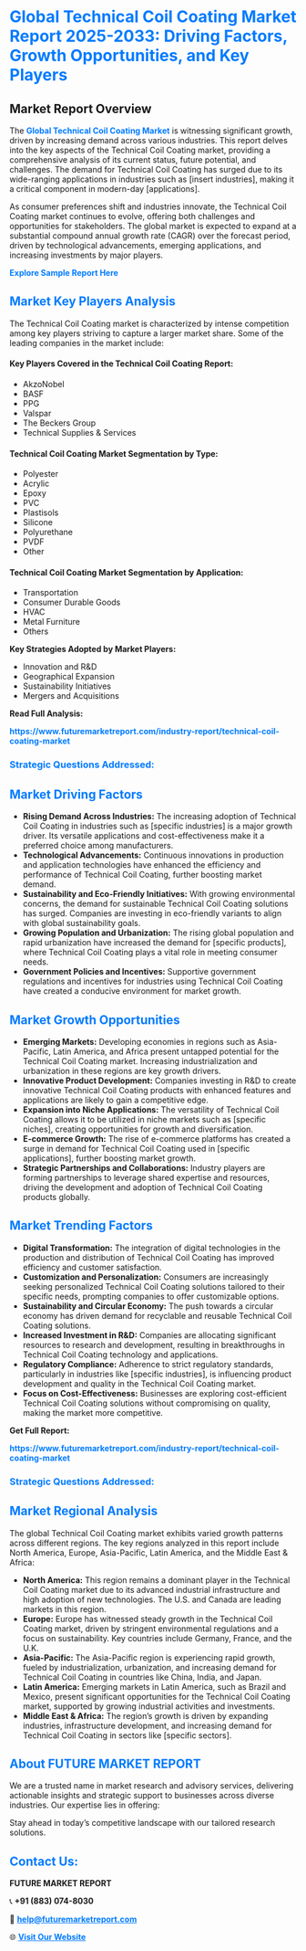 <h1 style="color: #007BFF;">Global Technical Coil Coating Market Report 2025-2033: Driving Factors, Growth Opportunities, and Key Players</h1>

<section id="overview">
<h2>Market Report Overview</h2>
<p>The <a href="https://www.futuremarketreport.com/industry-report/technical-coil-coating-market" style="color: #007BFF; text-decoration: none;"><strong>Global Technical Coil Coating Market</strong></a> is witnessing significant growth, driven by increasing demand across various industries. This report delves into the key aspects of the Technical Coil Coating market, providing a comprehensive analysis of its current status, future potential, and challenges. The demand for Technical Coil Coating has surged due to its wide-ranging applications in industries such as [insert industries], making it a critical component in modern-day [applications].</p>
<p>As consumer preferences shift and industries innovate, the Technical Coil Coating market continues to evolve, offering both challenges and opportunities for stakeholders. The global market is expected to expand at a substantial compound annual growth rate (CAGR) over the forecast period, driven by technological advancements, emerging applications, and increasing investments by major players.</p>
</section>

<section id="overview">
<p><a href="https://www.futuremarketreport.com/request-sample/reportId=86121" style="color: #007BFF; text-decoration: none;"><strong>Explore Sample Report Here</strong></a></p>
</section>

<section id="key-players">
<h2 style="color: #007BFF;">Market Key Players Analysis</h2>
<p>The Technical Coil Coating market is characterized by intense competition among key players striving to capture a larger market share. Some of the leading companies in the market include:</p>
<h4>Key Players Covered in the Technical Coil Coating Report:</h4>
<ul><li>AkzoNobel</li><li>BASF</li><li>PPG</li><li>Valspar</li><li>The Beckers Group</li><li>Technical Supplies &amp; Services</li></ul>
<h4>Technical Coil Coating Market Segmentation by Type:</h4>
<ul><li>Polyester</li><li>Acrylic</li><li>Epoxy</li><li>PVC</li><li>Plastisols</li><li>Silicone</li><li>Polyurethane</li><li>PVDF</li><li>Other</li></ul>

<h4>Technical Coil Coating Market Segmentation by Application:</h4>
<ul><li>Transportation</li><li>Consumer Durable Goods</li><li>HVAC</li><li>Metal Furniture</li><li>Others</li></ul>
<p><strong>Key Strategies Adopted by Market Players:</strong></p>
<ul>
<li>Innovation and R&D</li>
<li>Geographical Expansion</li>
<li>Sustainability Initiatives</li>
<li>Mergers and Acquisitions</li>
</ul>
</section>

<section>
<p><strong>Read Full Analysis: </strong></p><a href="https://www.futuremarketreport.com/industry-report/technical-coil-coating-market" style="color: #007BFF; text-decoration: none;"><strong>https://www.futuremarketreport.com/industry-report/technical-coil-coating-market</strong></a>
<h3 style="color: #007BFF;">Strategic Questions Addressed:</h3>
</section>

<section id="driving-factors">
<h2 style="color: #007BFF;">Market Driving Factors</h2>
<ul>
<li><strong>Rising Demand Across Industries:</strong> The increasing adoption of Technical Coil Coating in industries such as [specific industries] is a major growth driver. Its versatile applications and cost-effectiveness make it a preferred choice among manufacturers.</li>
<li><strong>Technological Advancements:</strong> Continuous innovations in production and application technologies have enhanced the efficiency and performance of Technical Coil Coating, further boosting market demand.</li>
<li><strong>Sustainability and Eco-Friendly Initiatives:</strong> With growing environmental concerns, the demand for sustainable Technical Coil Coating solutions has surged. Companies are investing in eco-friendly variants to align with global sustainability goals.</li>
<li><strong>Growing Population and Urbanization:</strong> The rising global population and rapid urbanization have increased the demand for [specific products], where Technical Coil Coating plays a vital role in meeting consumer needs.</li>
<li><strong>Government Policies and Incentives:</strong> Supportive government regulations and incentives for industries using Technical Coil Coating have created a conducive environment for market growth.</li>
</ul>
</section>

<section id="growth-opportunities">
<h2 style="color: #007BFF;">Market Growth Opportunities</h2>
<ul>
<li><strong>Emerging Markets:</strong> Developing economies in regions such as Asia-Pacific, Latin America, and Africa present untapped potential for the Technical Coil Coating market. Increasing industrialization and urbanization in these regions are key growth drivers.</li>
<li><strong>Innovative Product Development:</strong> Companies investing in R&D to create innovative Technical Coil Coating products with enhanced features and applications are likely to gain a competitive edge.</li>
<li><strong>Expansion into Niche Applications:</strong> The versatility of Technical Coil Coating allows it to be utilized in niche markets such as [specific niches], creating opportunities for growth and diversification.</li>
<li><strong>E-commerce Growth:</strong> The rise of e-commerce platforms has created a surge in demand for Technical Coil Coating used in [specific applications], further boosting market growth.</li>
<li><strong>Strategic Partnerships and Collaborations:</strong> Industry players are forming partnerships to leverage shared expertise and resources, driving the development and adoption of Technical Coil Coating products globally.</li>
</ul>
</section>

<section id="trending-factors">
<h2 style="color: #007BFF;">Market Trending Factors</h2>
<ul>
<li><strong>Digital Transformation:</strong> The integration of digital technologies in the production and distribution of Technical Coil Coating has improved efficiency and customer satisfaction.</li>
<li><strong>Customization and Personalization:</strong> Consumers are increasingly seeking personalized Technical Coil Coating solutions tailored to their specific needs, prompting companies to offer customizable options.</li>
<li><strong>Sustainability and Circular Economy:</strong> The push towards a circular economy has driven demand for recyclable and reusable Technical Coil Coating solutions.</li>
<li><strong>Increased Investment in R&D:</strong> Companies are allocating significant resources to research and development, resulting in breakthroughs in Technical Coil Coating technology and applications.</li>
<li><strong>Regulatory Compliance:</strong> Adherence to strict regulatory standards, particularly in industries like [specific industries], is influencing product development and quality in the Technical Coil Coating market.</li>
<li><strong>Focus on Cost-Effectiveness:</strong> Businesses are exploring cost-efficient Technical Coil Coating solutions without compromising on quality, making the market more competitive.</li>
</ul>
</section>

<section>
<p><strong>Get Full Report: </strong></p><a href="https://www.futuremarketreport.com/industry-report/technical-coil-coating-market" style="color: #007BFF; text-decoration: none;"><strong>https://www.futuremarketreport.com/industry-report/technical-coil-coating-market</strong></a>
<h3 style="color: #007BFF;">Strategic Questions Addressed:</h3>
</section>


<section id="regional-analysis">
<h2 style="color: #007BFF;">Market Regional Analysis</h2>
<p>The global Technical Coil Coating market exhibits varied growth patterns across different regions. The key regions analyzed in this report include North America, Europe, Asia-Pacific, Latin America, and the Middle East & Africa:</p>
<ul>
<li><strong>North America:</strong> This region remains a dominant player in the Technical Coil Coating market due to its advanced industrial infrastructure and high adoption of new technologies. The U.S. and Canada are leading markets in this region.</li>
<li><strong>Europe:</strong> Europe has witnessed steady growth in the Technical Coil Coating market, driven by stringent environmental regulations and a focus on sustainability. Key countries include Germany, France, and the U.K.</li>
<li><strong>Asia-Pacific:</strong> The Asia-Pacific region is experiencing rapid growth, fueled by industrialization, urbanization, and increasing demand for Technical Coil Coating in countries like China, India, and Japan.</li>
<li><strong>Latin America:</strong> Emerging markets in Latin America, such as Brazil and Mexico, present significant opportunities for the Technical Coil Coating market, supported by growing industrial activities and investments.</li>
<li><strong>Middle East & Africa:</strong> The region’s growth is driven by expanding industries, infrastructure development, and increasing demand for Technical Coil Coating in sectors like [specific sectors].</li>
</ul>
</section>

<footer>
<h2 style="color: #007BFF;">About FUTURE MARKET REPORT</h2>
<p>We are a trusted name in market research and advisory services, delivering actionable insights and strategic support to businesses across diverse industries. Our expertise lies in offering:</p>

<p>Stay ahead in today’s competitive landscape with our tailored research solutions.</p>

<h2 style="color: #007BFF;">Contact Us:</h2>
<p><strong>FUTURE MARKET REPORT</strong></p>
<p>📞 <strong>+91 (883) 074-8030</strong></p>
<p>📧 <strong><a href="mailto:help@futuremarketreport.com" style="color: #007BFF;">help@futuremarketreport.com</a></strong></p>
<p>🌐 <strong><a href="https://www.futuremarketreport.com/" style="color: #007BFF;">Visit Our Website</a></strong></p>
</footer>